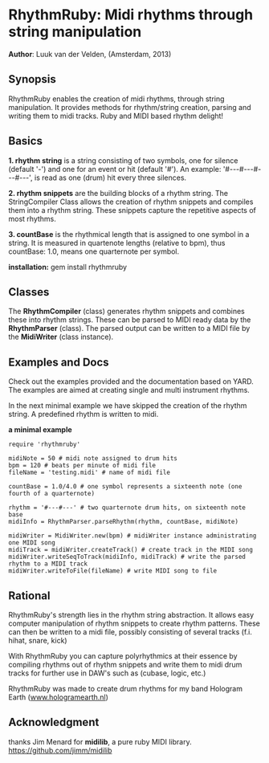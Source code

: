RhythmRuby: Midi rhythms through string manipulation 
====================================================

**Author**: Luuk van der Velden, (Amsterdam, 2013)

Synopsis
--------

RhythmRuby enables the creation of midi rhythms, through string manipulation. 
It provides methods for rhythm/string creation, parsing and writing them to midi tracks.
Ruby and MIDI based rhythm delight!

Basics
------

**1. rhythm string** is a string consisting of two symbols,
one for silence (default '-') and one for an event or hit (default '#'). An example:
'#---#---#---#---', is read as one (drum) hit every three silences. 

**2. rhythm snippets** are the building blocks of a rhythm string. The
StringCompiler Class allows the creation of rhythm snippets and compiles them into a rhythm string.
These snippets capture the repetitive aspects of most rhythms.

**3. countBase** is the rhythmical length that is assigned to one symbol in a string.
It is measured in quartenote lengths (relative to bpm), thus countBase: 1.0, means one quarternote per symbol. 

**installation:** gem install rhythmruby

Classes
-------
The **RhythmCompiler** (class) generates rhythm snippets and combines these into rhythm strings.
These can be parsed to MIDI ready data by the **RhythmParser** (class).
The parsed output can be written to a MIDI file by the **MidiWriter** (class instance). 

Examples and Docs
-----
Check out the examples provided and the documentation based on YARD. The examples are aimed at 
creating single and multi instrument rhythms.

In the next minimal example we have skipped the creation of the rhythm string.
A predefined rhythm is written to midi.

**a minimal example**

    require 'rhythmruby'
    
    midiNote = 50 # midi note assigned to drum hits
    bpm = 120 # beats per minute of midi file
    fileName = 'testing.midi' # name of midi file
    
    countBase = 1.0/4.0 # one symbol represents a sixteenth note (one fourth of a quarternote)
        
    rhythm = '#---#---' # two quarternote drum hits, on sixteenth note base
    midiInfo = RhythmParser.parseRhythm(rhythm, countBase, midiNote)

    midiWriter = MidiWriter.new(bpm) # midiWriter instance administrating one MIDI song
    midiTrack = midiWriter.createTrack() # create track in the MIDI song
    midiWriter.writeSeqToTrack(midiInfo, midiTrack) # write the parsed rhythm to a MIDI track
    midiWriter.writeToFile(fileName) # write MIDI song to file

Rational
--------

RhythmRuby's strength lies in the rhythm string abstraction. It allows easy computer
manipulation of rhythm snippets to create rhythm patterns. These can then be
written to a midi file, possibly consisting of several tracks (f.i. hihat, snare, kick)

With RhythmRuby you can capture polyrhythmics at their essence by compiling rhythms out of
rhythm snippets and write them to midi drum tracks for further use in DAW's such as (cubase, logic, etc.)

RhythmRuby was made to create drum rhythms for my band Hologram Earth (www.hologramearth.nl)

Acknowledgment
--------------
thanks Jim Menard for **midilib**, a pure ruby MIDI library.
https://github.com/jimm/midilib

